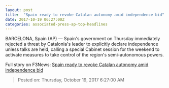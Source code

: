 ```yaml
---
layout: post
title:  "Spain ready to revoke Catalan autonomy amid independence bid"
date: 2017-10-19 06:27:00Z
categories: associated-press-ap-top-headlines
---
```


BARCELONA, Spain (AP) — Spain's government on Thursday immediately rejected a threat by Catalonia's leader to explicitly declare independence unless talks are held, calling a special Cabinet session for the weekend to activate measures to take control of the region's semi-autonomous powers.


Full story on F3News: [Spain ready to revoke Catalan autonomy amid independence bid](http://www.f3nws.com/n/2ajzrC)

> Posted on: Thursday, October 19, 2017 6:27:00 AM
